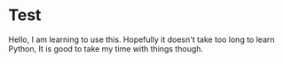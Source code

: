 # Test
Hello, I am learning to use this.
Hopefully it doesn't take too long to learn Python, It is good to take my time with things though.